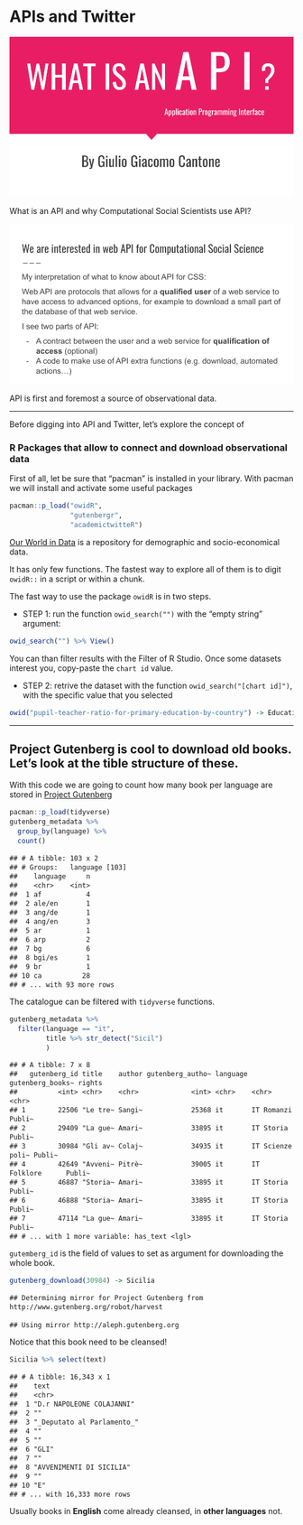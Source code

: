 APIs and Twitter
================

![](API0.png)

What is an API and why Computational Social Scientists use API?

![](API1.png)

API is first and foremost a source of observational data.

------------------------------------------------------------------------

Before digging into API and Twitter, let’s explore the concept of

### R Packages that allow to connect and download observational data

First of all, let be sure that “pacman” is installed in your library.
With pacman we will install and activate some useful packages

``` r
pacman::p_load("owidR",
               "gutenbergr",
               "academictwitteR")
```

[Our World in Data](https://ourworldindata.org/) is a repository for
demographic and socio-economical data.

It has only few functions. The fastest way to explore all of them is to
digit `owidR::` in a script or within a chunk.

The fast way to use the package `owidR` is in two steps.

-   STEP 1: run the function `owid_search("")` with the “empty string”
    argument:

``` r
owid_search("") %>% View()
```

You can than filter results with the Filter of R Studio. Once some
datasets interest you, copy-paste the `chart id` value.

-   STEP 2: retrive the dataset with the function
    `owid_search("[chart id]")`, with the specific value that you
    selected

``` r
owid("pupil-teacher-ratio-for-primary-education-by-country") -> Education
```

------------------------------------------------------------------------

## Project Gutenberg is cool to download old books. Let’s look at the tible structure of these.

With this code we are going to count how many book per language are
stored in [Project Gutenberg](https://www.gutenberg.org/)

``` r
pacman::p_load(tidyverse)
gutenberg_metadata %>%
  group_by(language) %>%
  count()
```

    ## # A tibble: 103 x 2
    ## # Groups:   language [103]
    ##    language     n
    ##    <chr>    <int>
    ##  1 af           4
    ##  2 ale/en       1
    ##  3 ang/de       1
    ##  4 ang/en       3
    ##  5 ar           1
    ##  6 arp          2
    ##  7 bg           6
    ##  8 bgi/es       1
    ##  9 br           1
    ## 10 ca          28
    ## # ... with 93 more rows

The catalogue can be filtered with `tidyverse` functions.

``` r
gutenberg_metadata %>%
  filter(language == "it",
         title %>% str_detect("Sicil")
         )
```

    ## # A tibble: 7 x 8
    ##   gutenberg_id title    author gutenberg_autho~ language gutenberg_books~ rights
    ##          <int> <chr>    <chr>             <int> <chr>    <chr>            <chr> 
    ## 1        22506 "Le tre~ Sangi~            25368 it       IT Romanzi       Publi~
    ## 2        29409 "La gue~ Amari~            33895 it       IT Storia        Publi~
    ## 3        30984 "Gli av~ Colaj~            34935 it       IT Scienze poli~ Publi~
    ## 4        42649 "Avveni~ Pitrè~            39005 it       IT Folklore      Publi~
    ## 5        46887 "Storia~ Amari~            33895 it       IT Storia        Publi~
    ## 6        46888 "Storia~ Amari~            33895 it       IT Storia        Publi~
    ## 7        47114 "La gue~ Amari~            33895 it       IT Storia        Publi~
    ## # ... with 1 more variable: has_text <lgl>

`gutemberg_id` is the field of values to set as argument for downloading
the whole book.

``` r
gutenberg_download(30984) -> Sicilia
```

    ## Determining mirror for Project Gutenberg from http://www.gutenberg.org/robot/harvest

    ## Using mirror http://aleph.gutenberg.org

Notice that this book need to be cleansed!

``` r
Sicilia %>% select(text)
```

    ## # A tibble: 16,343 x 1
    ##    text                      
    ##    <chr>                     
    ##  1 "D.r NAPOLEONE COLAJANNI" 
    ##  2 ""                        
    ##  3 "_Deputato al Parlamento_"
    ##  4 ""                        
    ##  5 ""                        
    ##  6 "GLI"                     
    ##  7 ""                        
    ##  8 "AVVENIMENTI DI SICILIA"  
    ##  9 ""                        
    ## 10 "E"                       
    ## # ... with 16,333 more rows

Usually books in **English** come already cleansed, in **other
languages** not.
